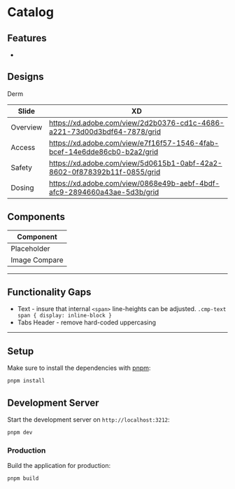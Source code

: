 # Catalog

## Features

-

## Designs

Derm

| Slide    | XD                                                                       |
| -------- | ------------------------------------------------------------------------ |
| Overview | https://xd.adobe.com/view/2d2b0376-cd1c-4686-a221-73d00d3bdf64-7878/grid |
| Access   | https://xd.adobe.com/view/e7f16f57-1546-4fab-bcef-14e6dde86cb0-b2a2/grid |
| Safety   | https://xd.adobe.com/view/5d0615b1-0abf-42a2-8602-0f878392b11f-0855/grid |
| Dosing   | https://xd.adobe.com/view/0868e49b-aebf-4bdf-afc9-2894660a43ae-5d3b/grid |

## Components

| Component     |
| ------------- |
| Placeholder   |
| Image Compare |

----

## Functionality Gaps

- Text - insure that internal `<span>` line-heights can be adjusted. `.cmp-text span { display: inline-block }`
- Tabs Header - remove hard-coded uppercasing

----


## Setup

Make sure to install the dependencies with [pnpm](https://pnpm.io/installation#using-corepack):

```bash
pnpm install
```

## Development Server

Start the development server on `http://localhost:3212`:

```bash
pnpm dev
```

### Production

Build the application for production:

```bash
pnpm build
```
